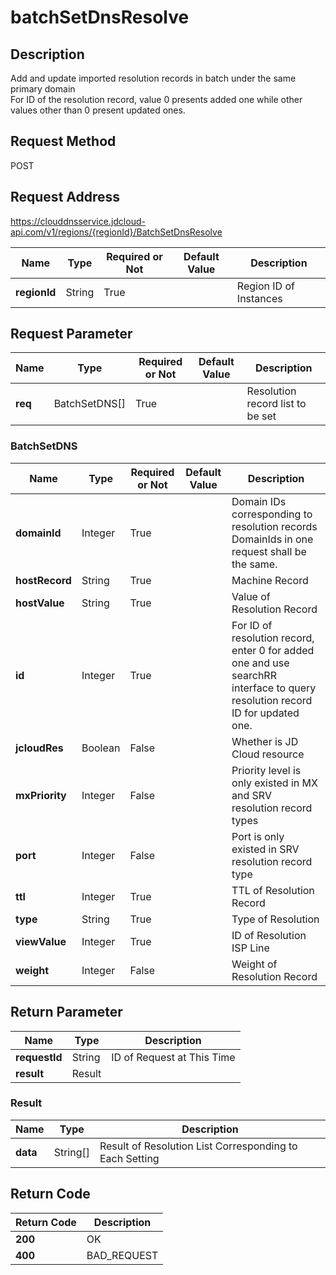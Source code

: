 # batchSetDnsResolve


## Description
Add and update imported resolution records in batch under the same primary domain<br>
For ID of the resolution record, value 0 presents added one while other values other than 0 present updated ones.


## Request Method
POST

## Request Address
https://clouddnsservice.jdcloud-api.com/v1/regions/{regionId}/BatchSetDnsResolve

|Name|Type|Required or Not|Default Value|Description|
|---|---|---|---|---|
|**regionId**|String|True| |Region ID of Instances|

## Request Parameter
|Name|Type|Required or Not|Default Value|Description|
|---|---|---|---|---|
|**req**|BatchSetDNS[]|True| |Resolution record list to be set|

### BatchSetDNS
|Name|Type|Required or Not|Default Value|Description|
|---|---|---|---|---|
|**domainId**|Integer|True| |Domain IDs corresponding to resolution records DomainIds in one request shall be the same.|
|**hostRecord**|String|True| |Machine Record|
|**hostValue**|String|True| |Value of Resolution Record|
|**id**|Integer|True| |For ID of resolution record, enter 0 for added one and use searchRR interface to query resolution record ID for updated one.|
|**jcloudRes**|Boolean|False| |Whether is JD Cloud resource|
|**mxPriority**|Integer|False| |Priority level is only existed in MX and SRV resolution record types|
|**port**|Integer|False| |Port is only existed in SRV resolution record type|
|**ttl**|Integer|True| |TTL of Resolution Record|
|**type**|String|True| |Type of Resolution|
|**viewValue**|Integer|True| |ID of Resolution ISP Line|
|**weight**|Integer|False| |Weight of Resolution Record|

## Return Parameter
|Name|Type|Description|
|---|---|---|
|**requestId**|String|ID of Request at This Time|
|**result**|Result| |

### Result
|Name|Type|Description|
|---|---|---|
|**data**|String[]|Result of Resolution List Corresponding to Each Setting|

## Return Code
|Return Code|Description|
|---|---|
|**200**|OK|
|**400**|BAD_REQUEST|
